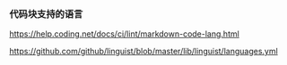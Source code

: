### 代码块支持的语言
https://help.coding.net/docs/ci/lint/markdown-code-lang.html

https://github.com/github/linguist/blob/master/lib/linguist/languages.yml